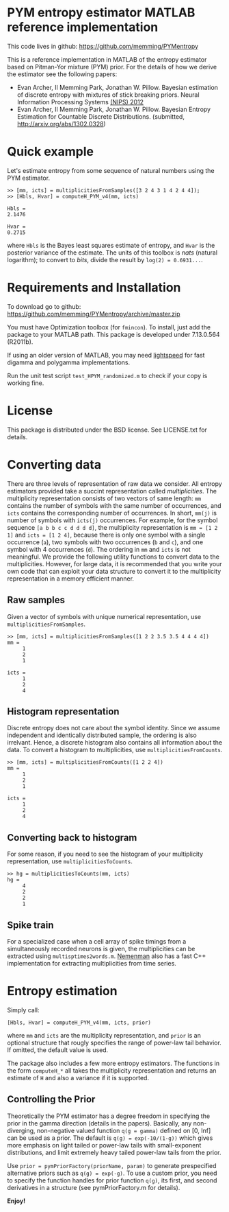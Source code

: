 PYM entropy estimator MATLAB reference implementation
=====================================================

This code lives in github: https://github.com/memming/PYMentropy

This is a reference implementation in MATLAB of the entropy estimator based on Pitman-Yor mixture (PYM) prior. For the details of how we derive the estimator see the following papers:

- Evan Archer, Il Memming Park, Jonathan W. Pillow. Bayesian estimation of discrete entropy with mixtures of stick breaking priors. Neural Information Processing Systems [(NIPS) 2012](http://books.nips.cc/nips25.html)
- Evan Archer, Il Memming Park, Jonathan W. Pillow.  Bayesian Entropy Estimation for Countable Discrete Distributions. (submitted, http://arxiv.org/abs/1302.0328)

Quick example
=============
Let's estimate entropy from some sequence of natural numbers using the PYM estimator.

    >> [mm, icts] = multiplicitiesFromSamples([3 2 4 3 1 4 2 4 4]);
    >> [Hbls, Hvar] = computeH_PYM_v4(mm, icts)

    Hbls =
	2.1476

    Hvar =
	0.2715

where `Hbls` is the Bayes least squares estimate of entropy, and `Hvar` is the posterior variance of the estimate. The units of this toolbox is *nats* (natural logarithm); to convert to *bits*, divide the result by `log(2) = 0.6931...`.

Requirements and Installation
=============================
To download go to github: https://github.com/memming/PYMentropy/archive/master.zip

You must have Optimization toolbox (for `fmincon`).
To install, just add the package to your MATLAB path.
This package is developed under 7.13.0.564 (R2011b).

If using an older version of MATLAB, you may need [lightspeed](http://research.microsoft.com/en-us/um/people/minka/software/lightspeed/) for fast digamma and polygamma implementations.

Run the unit test script `test_HPYM_randomized.m` to check if your copy is working fine.

License
=======
This package is distributed under the BSD license. See LICENSE.txt for details.

Converting data
===============
There are three levels of representation of raw data we consider. All entropy estimators provided take a succint representation called *multiplicities*. The multiplicity representation consists of two vectors of same length: `mm` contains the number of symbols with the same number of occurrences, and `icts` contains the corresponding number of occurrences. In short, `mm(j)` is number of symbols with `icts(j)` occurrences. For example, for the symbol sequence `[a b b c c d d d d]`, the multiplicity representation is `mm = [1 2 1]` and `icts = [1 2 4]`, because there is only one symbol with a single occurrence (`a`), two symbols with two occurrences (`b` and `c`), and one symbol with 4 occurrences (`d`). The ordering in `mm` and `icts` is not meaningful. We provide the following utility functions to convert data to the multiplicities. However, for large data, it is recommended that you write your own code that can exploit your data structure to convert it to the multiplicity representation in a memory efficient manner.

Raw samples
-----------
Given a vector of symbols with unique numerical representation, use `multiplicitiesFromSamples`.

    >> [mm, icts] = multiplicitiesFromSamples([1 2 2 3.5 3.5 4 4 4 4])
    mm =
         1
         2
         1
    
    icts =
         1
         2
         4

Histogram representation
------------------------
Discrete entropy does not care about the symbol identity. Since we assume independent and identically distributed sample, the ordering is also irrelvant. Hence, a discrete histogram also contains all information about the data. To convert a histogram to multiplicities, use `multiplicitiesFromCounts`.

    >> [mm, icts] = multiplicitiesFromCounts([1 2 2 4])
    mm =
         1
         2
         1
    
    icts =
         1
         2
         4

Converting back to histogram
----------------------------
For some reason, if you need to see the histogram of your multiplicity representation, use `multiplicitiesToCounts`.

    >> hg = multiplicitiesToCounts(mm, icts)
    hg =
         4
         2
         2
         1

Spike train
-----------
For a specialized case when a cell array of spike timings from a simultaneously recorded neurons is given, the multiplicities can be extracted using `multisptimes2words.m`. [Nemenman](http://nsb-entropy.sourceforge.net/) also has a fast C++ implementation for extracting multiplicities from time series.

Entropy estimation
==================
Simply call:

    [Hbls, Hvar] = computeH_PYM_v4(mm, icts, prior)

where `mm` and `icts` are the multiplicity representation, and `prior` is an optional structure that rougly specifies the range of power-law tail behavior. If omitted, the default value is used.

The package also includes a few more entropy estimators. The functions in the form `computeH_*` all takes the multiplicity representation and returns an estimate of `H` and also a variance if it is supported.

Controlling the Prior
---------------------
Theoretically the PYM estimator has a degree freedom in specifying the prior in the gamma direction (details in the papers). Basically, any non-diverging, non-negative valued function `q(g = gamma)` defined on [0, Inf] can be used as a prior. The default is `q(g) = exp(-10/(1-g))` which gives more emphasis on light tailed or power-law tails with small-exponent distributions, and limit extremely heavy tailed power-law tails from the prior.

Use `prior = pymPriorFactory(priorName, param)` to generate prespecified alternative priors such as `q(g) = exp(-g)`. To use a custom prior, you need to specify the function handles for prior function `q(g)`, its first, and second derivatives in a structure (see pymPriorFactory.m for details).

**Enjoy!**
